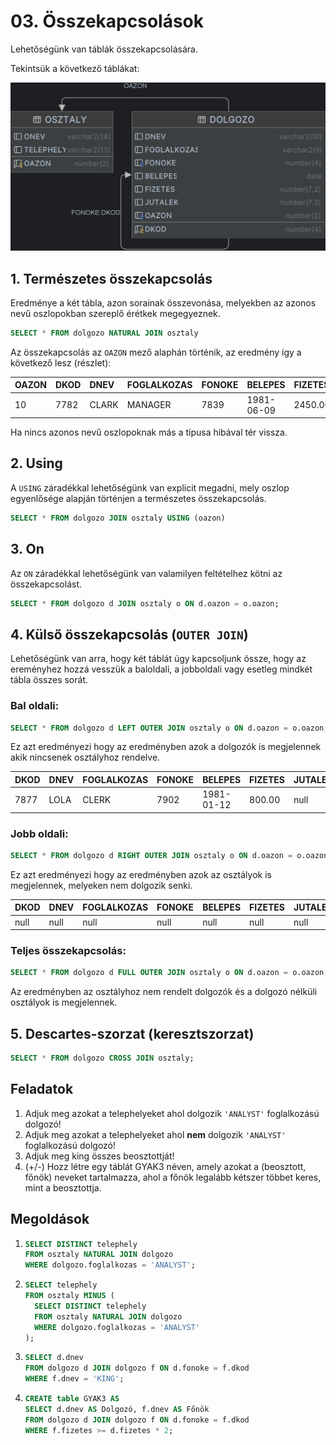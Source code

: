 # 03. Összekapcsolások
Lehetőségünk van táblák összekapcsolására.

Tekintsük a következő táblákat:

![](./table1.png)

## 1. Természetes összekapcsolás

Eredménye a két tábla, azon sorainak összevonása, melyekben az azonos nevű oszlopokban szereplő érétkek megegyeznek.
```sql
SELECT * FROM dolgozo NATURAL JOIN osztaly
```
Az összekapcsolás az `OAZON` mező alaphán történik, az eredmény így a következő lesz (részlet):

<div class='table'>

| OAZON | DKOD | DNEV | FOGLALKOZAS | FONOKE | BELEPES | FIZETES | JUTALEK | ONEV | TELEPHELY |
| :--- | :--- | :--- | :--- | :--- | :--- | :--- | :--- | :--- | :--- |
| 10 | 7782 | CLARK | MANAGER | 7839 | 1981-06-09 | 2450.00 | null | ACCOUNTING | NEW YORK |

</div>

Ha nincs azonos nevű oszlopoknak más a típusa hibával tér vissza.

## 2. Using
A `USING` záradékkal lehetőségünk van explicit megadni, mely oszlop egyenlősége alapján történjen a természetes összekapcsolás.
```sql
SELECT * FROM dolgozo JOIN osztaly USING (oazon)
```

## 3. On
Az `ON` záradékkal lehetőségünk van valamilyen feltételhez kötni az összekapcsolást.
```sql
SELECT * FROM dolgozo d JOIN osztaly o ON d.oazon = o.oazon;
```

## 4. Külső összekapcsolás (`OUTER JOIN`)
Lehetőségünk van arra, hogy két táblát úgy kapcsoljunk össze, hogy az ereményhez hozzá vesszük a baloldali, a jobboldali vagy esetleg mindkét tábla összes sorát.

### Bal oldali:
```sql
SELECT * FROM dolgozo d LEFT OUTER JOIN osztaly o ON d.oazon = o.oazon;
```
Ez azt eredményezi hogy az eredményben azok a dolgozók is megjelennek akik nincsenek osztályhoz rendelve.

<div class='table'>

| DKOD | DNEV | FOGLALKOZAS | FONOKE | BELEPES | FIZETES | JUTALEK | OAZON | OAZON | ONEV | TELEPHELY |
| :--- | :--- | :--- | :--- | :--- | :--- | :--- | :--- | :--- | :--- | :--- |
| 7877 | LOLA | CLERK | 7902 | 1981-01-12 | 800.00 | null | null | null | null | null |

</div>

### Jobb oldali:
```sql
SELECT * FROM dolgozo d RIGHT OUTER JOIN osztaly o ON d.oazon = o.oazon;
```
Ez azt eredményezi hogy az eredményben azok az osztályok is megjelennek, melyeken nem dolgozik senki.
<div class='table'>

| DKOD | DNEV | FOGLALKOZAS | FONOKE | BELEPES | FIZETES | JUTALEK | OAZON | OAZON | ONEV | TELEPHELY |
| :--- | :--- | :--- | :--- | :--- | :--- | :--- | :--- | :--- | :--- | :--- |
| null | null | null | null | null | null | null | null | 40 | OPERATIONS | BOSTON |

</div>

### Teljes összekapcsolás:
```sql
SELECT * FROM dolgozo d FULL OUTER JOIN osztaly o ON d.oazon = o.oazon;
```
Az eredményben az osztályhoz nem rendelt dolgozók és a dolgozó nélküli osztályok is megjelennek.

## 5. Descartes-szorzat (keresztszorzat)
```sql
SELECT * FROM dolgozo CROSS JOIN osztaly;
```

## Feladatok

1. Adjuk meg azokat a telephelyeket ahol dolgozik `'ANALYST'` foglalkozású dolgozó!
2. Adjuk meg azokat a telephelyeket ahol **nem** dolgozik `'ANALYST'` foglalkozású dolgozó!
3. Adjuk meg king összes beosztottját!
4. (+/-) Hozz létre egy táblát GYAK3 néven, amely azokat a (beosztott, főnök) neveket tartalmazza, ahol a főnök legalább kétszer többet keres, mint a beosztottja.

## Megoldások
1.
    ```sql
    SELECT DISTINCT telephely
    FROM osztaly NATURAL JOIN dolgozo
    WHERE dolgozo.foglalkozas = 'ANALYST';
    ```
2.
    ```sql
    SELECT telephely
    FROM osztaly MINUS (
      SELECT DISTINCT telephely
      FROM osztaly NATURAL JOIN dolgozo
      WHERE dolgozo.foglalkozas = 'ANALYST'
    );
    ```
3.
    ```sql
    SELECT d.dnev
    FROM dolgozo d JOIN dolgozo f ON d.fonoke = f.dkod
    WHERE f.dnev = 'KING';
    ```
4.
    ```sql
    CREATE table GYAK3 AS
    SELECT d.dnev AS Dolgozó, f.dnev AS Főnök
    FROM dolgozo d JOIN dolgozo f ON d.fonoke = f.dkod
    WHERE f.fizetes >= d.fizetes * 2;
    ```

